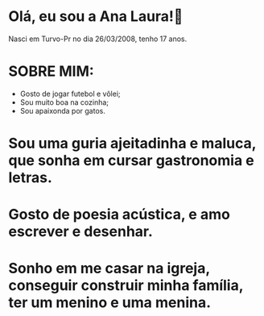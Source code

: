 # Olá, eu sou a Ana Laura!💖
Nasci em Turvo-Pr no dia 26/03/2008, tenho 17 anos.

# SOBRE MIM:
- Gosto de jogar futebol e vôlei;
- Sou muito boa na cozinha;
- Sou apaixonda por gatos.
 
 # Sou uma guria ajeitadinha e maluca, que sonha em cursar gastronomia e letras.
 # Gosto de poesia acústica, e amo escrever e desenhar.
 # Sonho em me casar na igreja, conseguir construir minha família, ter um menino e uma menina.
